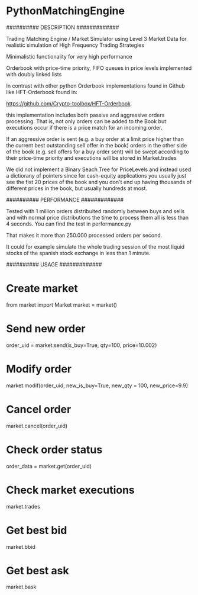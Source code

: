 # PythonMatchingEngine

########## DESCRIPTION #############

Trading Matching Engine / Market Simulator using Level 3 Market Data 
for realistic simulation of High Frequency Trading Strategies

Minimalistic functionality for very high performance

Orderbook with price-time priority, FIFO queues in price levels
implemented with doubly linked lists 

In contrast with other python Orderbook implementations found in 
Github like HFT-Orderbook found in:

https://github.com/Crypto-toolbox/HFT-Orderbook

this implementation includes both passive and aggressive orders processing. 
That is, not only orders can be added to the Book but executions 
occur if there is a price match for an incoming order.

If an aggressive order is sent (e.g. a buy order at a limit price higher
than the current best outstanding sell offer in the book) 
orders in the other side of the book (e.g. sell offers for a buy order sent)
will be swept according to their price-time priority and executions
will be stored in Market.trades

We did not implement a Binary Seach Tree for PriceLevels and instead used
a dictiorany of pointers since for cash-equity applications you 
usually just see the fist 20 prices of the book and you don't end up
having thousands of different prices in the book, but usually hundreds 
at most. 


########## PERFORMANCE #############

Tested with 1 million orders distribuited randomly between buys
and sells and with normal price distributions the time to process them 
all is less than 4 seconds. You can find the test in performance.py

That makes it more than 250.000 processed orders per second.

It could for example simulate the whole trading session of the most
liquid stocks of the spanish stock exchange in less than 1 minute. 


########## USAGE #############

# Create market

from market import Market
market = market()

# Send new order
order_uid = market.send(is_buy=True, qty=100, price=10.002)

# Modify order
market.modif(order_uid, new_is_buy=True, new_qty = 100, new_price=9.9)

# Cancel order
market.cancel(order_uid)

# Check order status
order_data = market.get(order_uid)

# Check market executions
market.trades

# Get best bid
market.bbid

# Get best ask
market.bask






